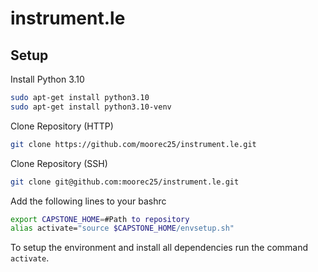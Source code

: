 # instrument.le
## Setup
Install Python 3.10
```bash
sudo apt-get install python3.10
sudo apt-get install python3.10-venv
```
Clone Repository (HTTP)
```bash
git clone https://github.com/moorec25/instrument.le.git
```
Clone Repository (SSH)
```bash
git clone git@github.com:moorec25/instrument.le.git
```
Add the following lines to your bashrc
```bash
export CAPSTONE_HOME=#Path to repository
alias activate="source $CAPSTONE_HOME/envsetup.sh"
```
To setup the environment and install all dependencies run the command `activate`. 
